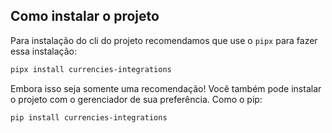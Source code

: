 ## Como instalar o projeto

Para instalação do cli do projeto recomendamos que use o `pipx` para fazer essa instalação:

```bash
pipx install currencies-integrations
```

Embora isso seja somente uma recomendação! Você também pode instalar o projeto com o gerenciador de sua preferência. Como o pip:

```bash
pip install currencies-integrations
```